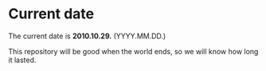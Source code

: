 # Current date

The current date is **2010.10.29.** (YYYY.MM.DD.)

This repository will be good when the world ends, so we will know how long it lasted.